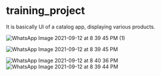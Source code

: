 # training_project

It is basically UI of a catalog app, displaying various products.


![WhatsApp Image 2021-09-12 at 8 39 45 PM (1)](https://user-images.githubusercontent.com/56046350/194697156-d8fde033-d344-4ab6-a64c-a6f5bc2e4b85.jpeg)


![WhatsApp Image 2021-09-12 at 8 39 45 PM](https://user-images.githubusercontent.com/56046350/194697169-60fcf54e-4090-46d8-b84a-7eea26b4fea8.jpeg)

![WhatsApp Image 2021-09-12 at 8 40 36 PM](https://user-images.githubusercontent.com/56046350/194775750-b1c69ecd-d981-4474-a998-1524d897c80a.jpeg)
![WhatsApp Image 2021-09-12 at 8 39 44 PM](https://user-images.githubusercontent.com/56046350/194804096-2ab86e21-9d83-48f5-85a0-2be1c4816d75.jpeg)
